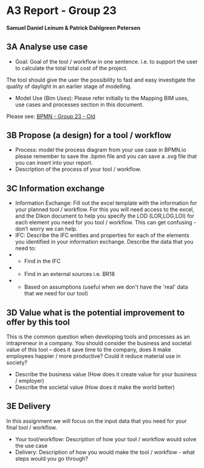 <p align="center">

# A3 Report - Group 23
#### Samuel Daniel Leinum & Patrick Dahlgreen Petersen

</p>

## 3A Analyse use case
- Goal: Goal of the tool / workflow in one sentence. i.e. to support the user to calculate the total total cost of the project.

The tool should give the user the possibility to fast and easy investigate the quality of daylight in an earlier stage of modelling.

- Model Use (Bim Uses): Please refer initially to the Mapping BIM uses, use cases and processes section in this document.

Please see: [BPMN - Group 23 - Old](https://github.com/Enzuesta/41934-Advanced-BIM-Group23/blob/main/BPMN%20-%20Daylight.bpmn)

## 3B Propose (a design) for a tool / workflow
- Process: model the process diagram from your use case in BPMN.io please remember to save the .bpmn file and you can save a .svg file that you can insert into your report.
- Description of the process of your tool / workflow.

## 3C Information exchange
- Information Exchange: Fill out the excel template with the information for your planned tool / workflow. For this you will need access to the excel, and the Dikon document to help you specify the LOD (LOR,LOG,LOI) for each element you need for you tool / workflow. This can get confusing - don’t worry we can help.
- IFC: Describe the IFC entities and properties for each of the elements you identified in your information exchange. Describe the data that you need to:
- - Find in the IFC
- - Find in an external sources i.e. BR18
- - Based on assumptions (useful when we don't have the 'real' data that we need for our tool)

## 3D Value what is the potential improvement to offer by this tool
This is the common question when developing tools and processes as an intrapreneur in a company. You should consider the business and societal value of this tool – does it save time to the company, does it make employees happier / more productive? Could it reduce material use in society?
- Describe the business value (How does it create value for your business / employer)
- Describe the societal value (How does it make the world better)

## 3E Delivery
In this assignment we will focus on the input data that you need for your final tool / workflow.
- Your tool/workflow: Description of how your tool / workflow would solve the use case
- Delivery: Description of how you would make the tool / workflow - what steps would you go through?
